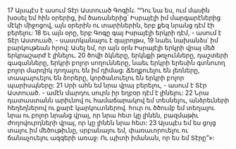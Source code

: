 17 Այսպէս է ասում Տէր Աստուած Գոգին. “Դու նա ես, ում մասին խօսել եմ հին օրերից, իմ ծառաներից՝ Իսրայէլի իմ մարգարէներից մէկի միջոցով, այն օրերին ու տարիներին, երբ քեզ նրանց դէմ էի բերելու: 18 Եւ այն օրը, երբ Գոգը գայ Իսրայէլի երկրի դէմ, - ասում է Տէր Աստուած, - սաստկանալու է զայրոյթս, 19 նաեւ նախանձս՝ իմ բարկութեան հրով: Ասել եմ, որ այն օրն Իսրայէլի երկրի վրայ մեծ երկրաշարժ է լինելու. 20 ծովի ձկները, երկնքի թռչունները, դաշտերի գազանները, երկրի բոլոր սողունները, նաեւ երկրի երեսին գտնուող բոլոր մարդիկ դողալու են իմ դիմաց: Ճեղքուելու են լեռները, տապալուելու են ձորերը, կործանուելու են երկրի բոլոր պարիսպները: 21 Սրի ահն եմ նրա վրայ բերելու, - ասում է Տէր Աստուած. - ամէն մարդու սուրն իր եղբօր դէմ է լինելու: 22 Նրա դատաստանն արիւնով ու համաճարակով եմ տեսնելու, անձրեւների հեղեղներով ու քարէ կարկուտներով. հուր ու ծծումբ եմ տեղալու նրա ու բոլոր նրանց վրայ, որ նրա հետ կը լինեն, բազմաթիւ ժողովուրդների վրայ, որ կը լինեն նրա հետ: 23 Այսպէս եմ ես ցոյց տալու իմ մեծութիւնը, սրբանալու եմ, փառաւորուելու ու ճանաչուելու ազգերի առաջ: Ու պիտի իմանան, որ ես եմ Տէրը”»:
